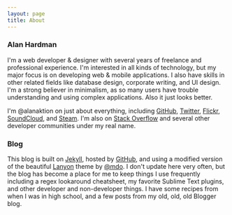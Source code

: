 ```yaml
---
layout: page
title: About
---
```


### Alan Hardman

I'm a web developer & designer with several years of freelance and professional experience. I'm interested in all kinds of technology, but my major focus is on developing web & mobile applications. I also have skills in other related fields like database design, corporate writing, and UI design. I'm a strong believer in minimalism, as so many users have trouble understanding and using complex applications. Also it just looks better.

I'm @alanaktion on just about everything, including [GitHub](https://github.com/Alanaktion), [Twitter](https://twitter.com/alanaktion), [Flickr](https://www.flickr.com/photos/alanaktion/), [SoundCloud](https://soundcloud.com/alanaktion), and [Steam](http://steamcommunity.com/id/alanaktion). I'm also on [Stack Overflow](https://stackoverflow.com/users/873843/alanaktion) and several other developer communities under my real name.

### Blog

This blog is built on [Jekyll](http://jekyllrb.com), hosted by [GitHub](https://pages.github.com), and using a modified version of the beautiful [Lanyon](http://lanyon.getpoole.com/) theme by [@mdo](https://twitter.com/mdo). I don't update here very often, but the blog has become a place for me to keep things I use frequently including a regex lookaround cheatsheet, my favorite Sublime Text plugins, and other developer and non-developer things. I have some recipes from when I was in high school, and a few posts from my old, old, old Blogger blog.
